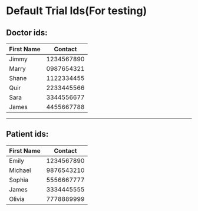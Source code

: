 # Default Trial Ids(For testing) 

## Doctor ids:
| First Name   | Contact    |
| ------------ | ---------- |
| Jimmy        | 1234567890 |
| Marry        | 0987654321 |
| Shane        | 1122334455 |
| Quir         | 2233445566 |
| Sara         | 3344556677 |
| James        | 4455667788 |

---

## Patient ids:
| First Name   | Contact    |
| ------------ | ---------- |
| Emily        | 1234567890 |
| Michael      | 9876543210 |
| Sophia       | 5556667777 |
| James        | 3334445555 |
| Olivia       | 7778889999 |
